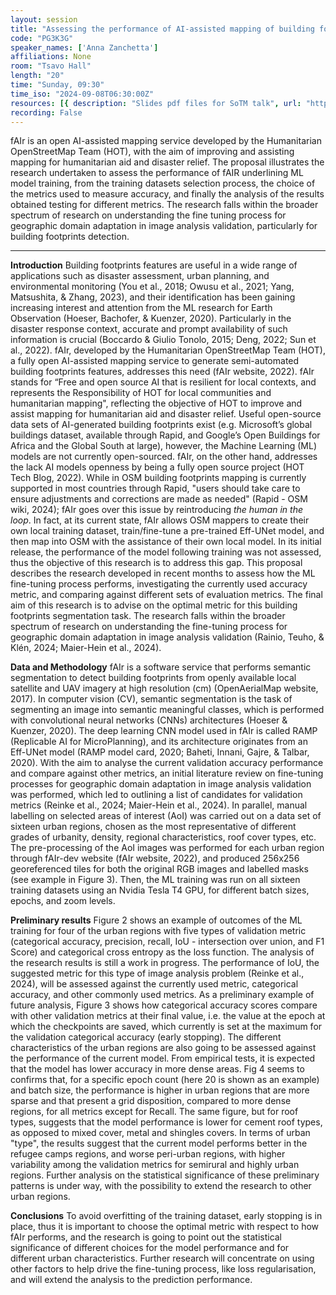 ```yaml
---
layout: session
title: "Assessing the performance of AI-assisted mapping of building footprints for OSM"
code: "PG3K3G"
speaker_names: ['Anna Zanchetta']
affiliations: None
room: "Tsavo Hall"
length: "20"
time: "Sunday, 09:30"
time_iso: "2024-09-08T06:30:00Z"
resources: [{ description: "Slides pdf files for SoTM talk", url: "https://pretalx.com/media/state-of-the-map-2024-academic-track/submissions/PG3K3G/resources/AZanchetta_MappingWith_j3Pbuu3.pdf" },{ description: "Figure 1. Sample of 256x256 tiles at zoom 19 for labels (binary masks) and adjacent RGB images for four of the sixteen urban regions.", url: "https://pretalx.com/media/state-of-the-map-2024-academic-track/submissions/PG3K3G/resources/Fig1_sample-mask-rgb_B4ND7nB.jpg" },{ description: "Figure 2. Loss (left axis, grey) and four metrics (right axis, coloured) values for four of the sixteen training data sets, 20 epochs and batch size 16; train and validation values are both shown (continuous and dashed line).", url: "https://pretalx.com/media/state-of-the-map-2024-academic-track/submissions/PG3K3G/resources/Fig2_sample-loss-metri_sytBFeD.jpg" },{ description: "Figure 3. Example of categorical accuracy plotted against other three metrics, with colors indicating the epoch of the final accuracy value (max categorical accuracy)", url: "https://pretalx.com/media/state-of-the-map-2024-academic-track/submissions/PG3K3G/resources/Fig3_plots-acc_CMoYvNp.jpg" },{ description: "Figure 4. Heatmap plots of the final values of five validation accuracy metrics for three urban characteristics: urbanity type, density level, roof cover (epoch 20, batch size 8).", url: "https://pretalx.com/media/state-of-the-map-2024-academic-track/submissions/PG3K3G/resources/Fig4_heatmaps_agYKhGt.jpg" }]
recording: False
---
```


fAIr is an open AI-assisted mapping service developed by the Humanitarian OpenStreetMap Team (HOT), with the aim of improving and assisting mapping for humanitarian aid and disaster relief. The proposal illustrates the research undertaken to assess the performance of fAIR underlining ML model training, from the training datasets selection process, the choice of the metrics used to measure accuracy, and finally the analysis of the results obtained testing for different metrics. The research falls within the broader spectrum of research on understanding the fine tuning process for geographic domain adaptation in image analysis validation, particularly for building footprints detection.

<hr>

**Introduction**
Building footprints features are useful in a wide range of applications such as disaster assessment, urban planning, and environmental monitoring (You et al., 2018; Owusu et al., 2021; Yang, Matsushita, &amp; Zhang, 2023), and their identification has been gaining increasing interest and attention from the ML research for Earth Observation (Hoeser, Bachofer, &amp; Kuenzer, 2020). Particularly in the disaster response context, accurate and prompt availability of such information is crucial (Boccardo &amp; Giulio Tonolo, 2015; Deng, 2022; Sun et al., 2022). 
fAIr, developed by the Humanitarian OpenStreetMap Team (HOT), a fully open AI-assisted mapping service to generate semi-automated building footprints features, addresses this need (fAIr website, 2022). fAIr stands for “Free and open source AI that is resilient for local contexts, and represents the Responsibility of HOT for local communities and humanitarian mapping&#34;, reflecting the objective of HOT to improve and assist mapping for humanitarian aid and disaster relief. Useful open-source data sets of AI-generated building footprints exist (e.g. Microsoft’s global buildings dataset, available through Rapid, and Google’s Open Buildings for Africa and the Global South at large), however, the Machine Learning (ML) models are not currently open-sourced. fAIr, on the other hand, addresses the lack AI models openness by being a fully open source project (HOT Tech Blog, 2022). 
While in OSM building footprints mapping is currently supported in most countries through Rapid, &#34;users should take care to ensure adjustments and corrections are made as needed&#34; (Rapid - OSM wiki, 2024); fAIr goes over this issue by reintroducing _the human in the loop_. In fact, at its current state, fAIr allows OSM mappers to create their own local training dataset, train/fine-tune a pre-trained Eff-UNet model, and then map into OSM with the assistance of their own local model. 
In its initial release, the performance of the model following training was not assessed, thus the objective of this research is to address this gap.
This proposal describes the research developed in recent months to assess how the ML fine-tuning process performs, investigating the currently used accuracy metric, and comparing against different sets of evaluation metrics. The final aim of this research is to advise on the optimal metric for this building footprints segmentation task. 
The research falls within the broader spectrum of research on understanding the fine-tuning process for geographic domain adaptation in image analysis validation (Rainio, Teuho, &amp; Klén, 2024; Maier-Hein et al., 2024). 

**Data and Methodology**
fAIr is a software service that performs semantic segmentation to detect building footprints from openly available local satellite and UAV imagery at high resolution (cm) (OpenAerialMap website, 2017).
In computer vision (CV), semantic segmentation is the task of segmenting an image into semantic meaningful classes, which is performed with convolutional neural networks (CNNs) architectures (Hoeser &amp; Kuenzer, 2020). The deep learning CNN model used in fAIr is called RAMP (Replicable AI for MicroPlanning), and its architecture originates from an Eff-UNet model (RAMP model card, 2020; Baheti, Innani, Gajre, &amp; Talbar, 2020). 
With the aim to analyse the current validation accuracy performance and compare against other metrics, an initial literature review on fine-tuning processes for geographic domain adaptation in image analysis validation was performed, which led to outlining a list of candidates for validation metrics (Reinke et al., 2024; Maier-Hein et al., 2024). 
In parallel, manual labelling on selected areas of interest (AoI) was carried out on a data set of sixteen urban regions, chosen as the most representative of different grades of urbanity, density, regional characteristics, roof cover types, etc. 
The pre-processing of the AoI images was performed for each urban region through fAIr-dev website (fAIr website, 2022), and produced 256x256 georeferenced tiles for both the original RGB images and labelled masks (see example in Figure 3). Then, the ML training was run on all sixteen training datasets using an Nvidia Tesla T4 GPU, for different batch sizes, epochs, and zoom levels.

**Preliminary results**
Figure 2 shows an example of outcomes of the ML training for four of the urban regions with five types of validation metric (categorical accuracy, precision, recall, IoU - intersection over union, and F1 Score) and categorical cross entropy as the loss function.
The analysis of the research results is still a work in progress. The performance of IoU, the suggested metric for this type of image analysis problem (Reinke et al., 2024), will be assessed against the currently used metric, categorical accuracy, and other commonly used metrics. As a preliminary example of future analysis, Figure 3 shows how categorical accuracy scores compare with other validation metrics at their final value, i.e. the value at the epoch at which the checkpoints are saved, which currently is set at the maximum for the validation categorical accuracy (early stopping). 
The different characteristics of the urban regions are also going to be assessed against the performance of the current model. From empirical tests, it is expected that the model has lower accuracy in more dense areas. Fig 4 seems to confirms that, for a specific epoch count (here 20 is shown as an example) and batch size, the performance is higher in urban regions that are more sparse and that present a grid disposition, compared to more dense regions, for all metrics except for Recall. The same figure, but for roof types, suggests that the model performance is lower for cement roof types, as opposed to mixed cover, metal and shingles covers. In terms of urban &#34;type&#34;, the results suggest that the current model performs better in the refugee camps regions, and worse peri-urban regions, with higher variability among the validation metrics for semirural and highly urban regions. Further analysis on the statistical significance of these preliminary patterns is under way, with the possibility to extend the research to other urban regions.

**Conclusions**
To avoid overfitting of the training dataset, early stopping is in place, thus it is important to choose the optimal metric with respect to how fAIr performs, and the research is going to point out the statistical significance of different choices for the model performance and for different urban characteristics. 
Further research will concentrate on using other factors to help drive the fine-tuning process, like loss regularisation, and will extend the analysis to the prediction performance.

